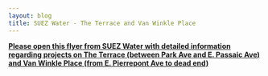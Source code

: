 ```yaml
---
layout: blog
title: SUEZ Water - The Terrace and Van Winkle Place
---
```


[**Please open this flyer from SUEZ Water with detailed information regarding projects on The Terrace (between Park Ave and E. Passaic Ave) and
Van Winkle Place (from E. Pierrepont Ave to dead end)**](https://storage.googleapis.com/static.rutherford-nj.com/borough-clerk/posts/Customer%20Notification%20Letter%20-The%20Terrace%20and%20Van%20Winkle%20Rutherford%20FINAL.pdf)

